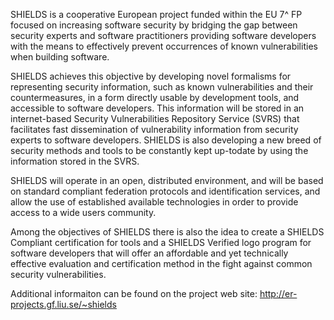 SHIELDS is a cooperative European project funded within the EU 7^ FP
focused on increasing software security by bridging the gap between
security experts and software practitioners providing software
developers with the means to effectively prevent occurrences of known
vulnerabilities when building software.

SHIELDS achieves this objective by developing novel formalisms for
representing security information, such as known vulnerabilities and
their countermeasures, in a form directly usable by development tools,
and accessible to software developers. This information will be stored
in an internet-based Security Vulnerabilities Repository Service (SVRS)
that facilitates fast dissemination of vulnerability information from
security experts to software developers. SHIELDS is also developing a
new breed of security methods and tools to be constantly kept up-todate
by using the information stored in the SVRS.

SHIELDS will operate in an open, distributed environment, and will be
based on standard compliant federation protocols and identification
services, and allow the use of established available technologies in
order to provide access to a wide users community.

Among the objectives of SHIELDS there is also the idea to create a
SHIELDS Compliant certification for tools and a SHIELDS Verified logo
program for software developers that will offer an affordable and yet
technically effective evaluation and certification method in the fight
against common security vulnerabilities.

Additional informaiton can be found on the project web site:
<http://er-projects.gf.liu.se/~shields>